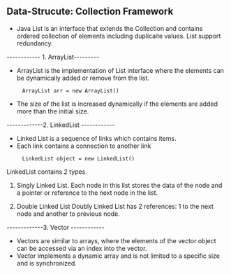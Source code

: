 ## Data-Strucute: Collection Framework


 * Java List is an interface that extends the Collection and contains ordered collection of elements including duplicaite values.
   List support redundancy.
 
 ------------ 1. ArrayList---------
 * ArrayList is the implementation of List interface where the elements can be dynamically added or remove from the list.
  
  ```
       ArrayList arr = new ArrayList()
  ```
 * The size of the list is increased dynamically if the elements are added more than the initial size.

-------------2. LinkedList ------------
 * Linked List is a sequence of links which contains items.
 * Each link contains a connection to another link
    
  ```
       LinkedList object = new LinkedList()
  ```
LinkedList contains 2 types. 
   1. Singly Linked List. 
Each node in this list stores the data of the node and a pointer or reference to the next node in the list.


   3. Double Linked List
Doubly Linked List has 2 references: 1 to the next node and another to previous node.

-------------3. Vector  ------------
 * Vectors are similar to arrays, where the elements of the vector object can be accessed via an index into the vector.
 * Vector implements a dynamic array and is not limited to a specific size and is synchronized.
     
